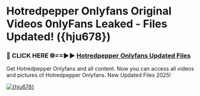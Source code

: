 # Hotredpepper Onlyfans Original Videos 0nlyFans Leaked - Files Updated! ({hju678})

<h3>🔴 CLICK HERE 🌐==►► <a href="https://tinyurl.com/ms9xzufz" rel="nofollow">Hotredpepper Onlyfans Updated Files</a></h3>

Get Hotredpepper Onlyfans and all content. Now you can access all videos and pictures of Hotredpepper Onlyfans. New Updated Files 2025!

[![{hju678}](https://i.imgur.com/PQ7UWWw.gif)](https://tinyurl.com/ms9xzufz)